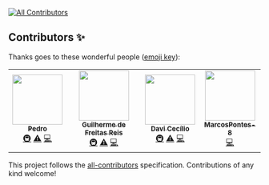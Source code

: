 
<!-- ALL-CONTRIBUTORS-BADGE:START - Do not remove or modify this section -->
[![All Contributors](https://img.shields.io/badge/all_contributors-4-orange.svg?style=flat-square)](#contributors-)
<!-- ALL-CONTRIBUTORS-BADGE:END -->

## Contributors ✨

Thanks goes to these wonderful people ([emoji key](https://allcontributors.org/docs/en/emoji-key)):

<!-- ALL-CONTRIBUTORS-LIST:START - Do not remove or modify this section -->
<!-- prettier-ignore-start -->
<!-- markdownlint-disable -->
<table>
  <tr>
    <td align="center"><a href="https://github.com/pedrohbribeiro"><img src="https://avatars0.githubusercontent.com/u/43688538?v=4" width="100px;" alt=""/><br /><sub><b>Pedro</b></sub></a><br /><a href="#infra-pedrohbribeiro" title="Infrastructure (Hosting, Build-Tools, etc)">🚇</a> <a href="https://github.com/GuilhermeReis9876/Projeto_C_ATP_SI/commits?author=pedrohbribeiro" title="Tests">⚠️</a> <a href="https://github.com/GuilhermeReis9876/Projeto_C_ATP_SI/commits?author=pedrohbribeiro" title="Code">💻</a></td>
    <td align="center"><a href="https://guilhermefreis.com.br"><img src="https://avatars0.githubusercontent.com/u/40269684?v=4" width="100px;" alt=""/><br /><sub><b>Guilherme de Freitas Reis</b></sub></a><br /><a href="#infra-GuilhermeReis9876" title="Infrastructure (Hosting, Build-Tools, etc)">🚇</a> <a href="https://github.com/GuilhermeReis9876/Projeto_C_ATP_SI/commits?author=GuilhermeReis9876" title="Tests">⚠️</a> <a href="https://github.com/GuilhermeReis9876/Projeto_C_ATP_SI/commits?author=GuilhermeReis9876" title="Code">💻</a></td>
    <td align="center"><a href="https://github.com/DaviCecilio"><img src="https://avatars3.githubusercontent.com/u/53492145?v=4" width="100px;" alt=""/><br /><sub><b>Davi Cecílio</b></sub></a><br /><a href="#infra-DaviCecilio" title="Infrastructure (Hosting, Build-Tools, etc)">🚇</a> <a href="https://github.com/GuilhermeReis9876/Projeto_C_ATP_SI/commits?author=DaviCecilio" title="Tests">⚠️</a> <a href="https://github.com/GuilhermeReis9876/Projeto_C_ATP_SI/commits?author=DaviCecilio" title="Code">💻</a></td>
    <td align="center"><a href="https://github.com/MarcosPontes-8"><img src="https://avatars1.githubusercontent.com/u/61521204?v=4" width="100px;" alt=""/><br /><sub><b>MarcosPontes-8</b></sub></a><br /><a href="https://github.com/GuilhermeReis9876/Projeto_C_ATP_SI/commits?author=MarcosPontes-8" title="Code">💻</a></td>
  </tr>
</table>

<!-- markdownlint-enable -->
<!-- prettier-ignore-end -->
<!-- ALL-CONTRIBUTORS-LIST:END -->

This project follows the [all-contributors](https://github.com/all-contributors/all-contributors) specification. Contributions of any kind welcome!